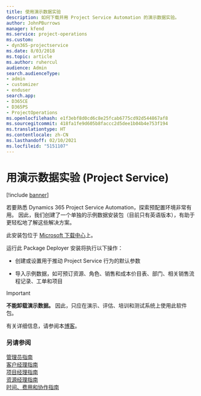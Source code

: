 ```yaml
---
title: 使用演示数据实验
description: 如何下载并用 Project Service Automation 的演示数据实验。
author: JohnPBurrows
manager: kfend
ms.service: project-operations
ms.custom:
- dyn365-projectservice
ms.date: 8/03/2018
ms.topic: article
ms.author: ruhercul
audience: Admin
search.audienceType:
- admin
- customizer
- enduser
search.app:
- D365CE
- D365PS
- ProjectOperations
ms.openlocfilehash: e1f3ebf8d0cd6c8e25fcab6775cd92d544867af8
ms.sourcegitcommit: 418fa1fe9d605b8faccc2d5dee1b04b4e753f194
ms.translationtype: HT
ms.contentlocale: zh-CN
ms.lasthandoff: 02/10/2021
ms.locfileid: "5151107"
---
```

# <a name="experiment-with-demo-data-project-service"></a>用演示数据实验 (Project Service)

[!include [banner](../includes/psa-now-project-operations.md)]

若要熟悉 Dynamics 365 Project Service Automation，探索预配置环境非常有用。 因此，我们创建了一个单独的示例数据安装包（目前只有英语版本），有助于更轻松地了解这些解决方案。 

此安装包位于 [Microsoft 下载中心](https://go.microsoft.com/fwlink/?linkid=859966)上。  

运行此 Package Deployer 安装将执行以下操作： 
  
-   创建或设置用于推动 Project Service 行为的默认参数  
  
-   导入示例数据，如可预订资源、角色、销售和成本价目表、部门、相关销售流程记录、工单和项目    
  
> [!IMPORTANT]
> **不能卸载演示数据。** 因此，只应在演示、评估、培训和测试系统上使用此软件包。

有关详细信息，请参阅本[博客](https://blogs.msdn.microsoft.com/crm/2017/10/24/microsoft-dynamics-365-for-field-service-and-project-service-automation-sample-data)。





  
### <a name="see-also"></a>另请参阅  
 [管理员指南](../psa/admin-guide.md)   
 [客户经理指南](../psa/account-manager-guide.md)   
 [项目经理指南](../psa/project-manager-guide.md)   
 [资源经理指南](../psa/resource-manager-guide.md)   
 [时间、费用和协作指南](../psa/time-expense-collaboration-guide.md)

